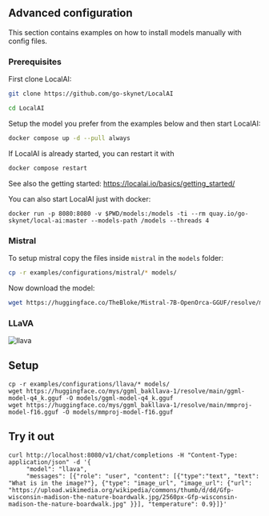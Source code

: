 ## Advanced configuration

This section contains examples on how to install models manually with config files.

### Prerequisites

First clone LocalAI:

```bash
git clone https://github.com/go-skynet/LocalAI

cd LocalAI
```

Setup the model you prefer from the examples below and then start LocalAI:

```bash
docker compose up -d --pull always
```

If LocalAI is already started, you can restart it with 

```bash
docker compose restart
```

See also the getting started: https://localai.io/basics/getting_started/

You can also start LocalAI just with docker:

```
docker run -p 8080:8080 -v $PWD/models:/models -ti --rm quay.io/go-skynet/local-ai:master --models-path /models --threads 4
```

### Mistral

To setup mistral copy the files inside `mistral` in the `models` folder:

```bash
cp -r examples/configurations/mistral/* models/
```

Now download the model:

```bash
wget https://huggingface.co/TheBloke/Mistral-7B-OpenOrca-GGUF/resolve/main/mistral-7b-openorca.Q6_K.gguf -O models/mistral-7b-openorca.Q6_K.gguf
```

### LLaVA

![llava](https://github.com/mudler/LocalAI/assets/2420543/cb0a0897-3b58-4350-af66-e6f4387b58d3)

## Setup

```
cp -r examples/configurations/llava/* models/
wget https://huggingface.co/mys/ggml_bakllava-1/resolve/main/ggml-model-q4_k.gguf -O models/ggml-model-q4_k.gguf
wget https://huggingface.co/mys/ggml_bakllava-1/resolve/main/mmproj-model-f16.gguf -O models/mmproj-model-f16.gguf
```

## Try it out

```
curl http://localhost:8080/v1/chat/completions -H "Content-Type: application/json" -d '{
     "model": "llava",
     "messages": [{"role": "user", "content": [{"type":"text", "text": "What is in the image?"}, {"type": "image_url", "image_url": {"url": "https://upload.wikimedia.org/wikipedia/commons/thumb/d/dd/Gfp-wisconsin-madison-the-nature-boardwalk.jpg/2560px-Gfp-wisconsin-madison-the-nature-boardwalk.jpg" }}], "temperature": 0.9}]}'
```
